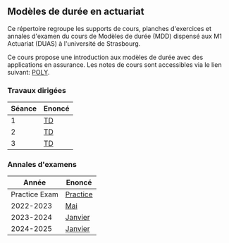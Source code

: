 ## Modèles de durée en actuariat

Ce répertoire regroupe les supports de cours, planches d'exercices et annales d'examen du cours de Modèles de durée (MDD) dispensé aux M1 Actuariat (DUAS) à l'université de Strasbourg.

Ce cours propose une introduction aux modèles de durée avec des applications en assurance. Les notes de cours sont accessibles via le lien suivant: [POLY](lecture_notes/main_lecture_notes.pdf).





### Travaux dirigées

Séance             | Enoncé
-----------------   | -------------
1 | [TD](TD/TD1_MDD.pdf)
2 | [TD](TD/TD2_MDD.pdf)
3 | [TD](TD/TD3_MDD.pdf)


### Annales d'examens

Année            | Enoncé
-----------------   | -------------
Practice Exam | [Practice](TD/Practice_Exam.pdf)
2022-2023 | [Mai](Examen/2022-2023/Exam_MDD_Mai_2023.pdf)
2023-2024 | [Janvier](Examen/2023-2024/Exam_MDD_Jan_2024.pdf)
2024-2025 | [Janvier](Examen/2024-2025/Exam_MDD_Jan_2025.pdf)
